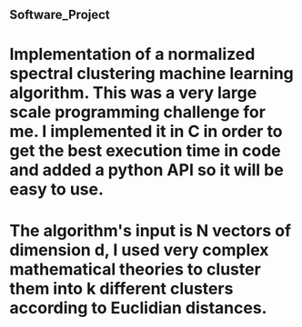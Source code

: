 ## Software_Project
# Implementation of a normalized spectral clustering machine learning algorithm. This was a very large scale programming challenge for me. I implemented it in C in order to get the best execution time in code and added a python API so it will be easy to use. 
# The algorithm's input is N vectors of dimension d, I used very complex mathematical theories to cluster them into k different clusters according to Euclidian distances.
